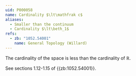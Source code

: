 ```yaml
---
uid: P000058
name: Cardinality $\lt\mathfrak c$
aliases:
  - Smaller than the continuum
  - Cardinality $\lt\beth_1$
refs:
  - zb: "1052.54001"
    name: General Topology (Willard)
---
```


The cardinality of the space is less than the cardinality of $\mathbb R$.

See sections 1.12-1.15 of {{zb:1052.54001}}.
